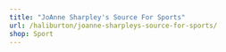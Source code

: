 ```yaml
---
title: "JoAnne Sharpley's Source For Sports"
url: /haliburton/joanne-sharpleys-source-for-sports/
shop: Sport
---
```

